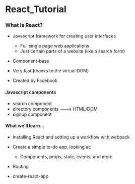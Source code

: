 # React_Tutorial

### What is React?

- Javascript framework for creating user interfaces

  - Full single page web applications
  - Just certain parts of a website (like a search form)

- Component-base

- Very fast (thanks to the virtual DOM)

- Created by Facebook

#### Javascript components

  - search component
  - directory components                        ---> HTML/DOM
  - signup component

#### What we'll learn...

  - Installing React and setting up a workflow with webpack

  - Create a simple to-do app, looking at:
    - Components, props, state, events, and more

  - Routing

  - create-react-app